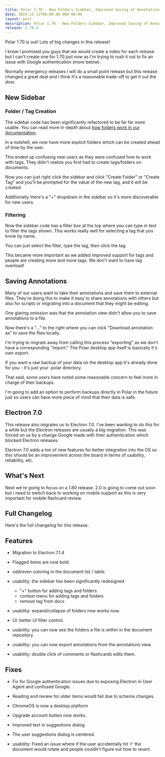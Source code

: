 ```yaml
---
title: Polar 1.70 - New Folders Sidebar, Improved Saving of Annotations, and Electron 7.0. 
date: 2019-12-11T08:00:00.000-08:00
layout: post
description: Polar 1.70 - New Folders Sidebar, Improved Saving of Annotations, and Electron 7.0.
release: 1.70.4
---
```


Polar 1.70 is out! Lots of big changes in this release!

I know I promised you guys that we would create a video for each release but I can't create
one for 1.70 just now as I'm trying to rush it out to fix an issue with Google authentication
(more below).

Normally emergency releases I will do a small point release but this release changed a great 
deal and I think it's a reasonable trade-off to get it out the door.

## New Sidebar

### Folder / Tag Creation

The sidebar code has been significantly refactored to be far far more usable.  You can read
more in-depth about [how folders work in our documentation](https://getpolarized.io/docs/folders.html).

In a nutshell, we now have more explicit folders which can be created ahead of time by the user.

This ended up confusing new users as they were confused how to work with tags.  They didn't 
realize you first had to create tags/folders on documents.

Now you can just right click the sidebar and click "Create Folder" or "Create Tag" and you'll 
be prompted for the value of the new tag, and it will be created.

Additionally there's a "+" dropdown in the sidebar so it's more discoverable for new users.

### Filtering

Now the sidebar code has a filter box at the top where you can type in text to filter 
the tags shown.  This works really well for selecting a tag that you know by name.

You can just select the filter, type the tag, then click the tag.

This became more important as we added improved support for tags and people are creating
more and more tags.  We don't want to have tag overload!

## Saving Annotations

Many of our users want to take their annotations and save them to external files.  They're 
doing this to make it easy to share annotations with others but also for scripts or 
migrating into a document that they might be editing.

One glaring omission was that the annotation view didn't allow you to save annotations to 
a file.

Now there's a "..." to the right where you can click "Download annotation as" to save the 
files locally.

I'm trying to migrate away from calling this process "exporting" as we don't have a 
corresponding "import."  The Polar desktop app itself is basically it's own export.

If you want a raw backup of your data on the desktop app it's already done for you - it's
just your .polar directory.

That said, some users have noted some reasonable concern to feel more in charge of their
backups.

I'm going to add an option to perform backups directly in Polar in the future just so 
users can have more piece of mind that their data is safe.

## Electron 7.0

This release also migrates us to Electron 7.0.  I've been wanting to do this for a while
but the Electron releases are usually a big migration.  This was forced on us by a change
Google made with their authentication which blocked Electron releases.

Electron 7.0 adds a ton of new features for better integration into the OS so this should
be an improvement across the board in terms of usability, reliability, etc.

## What's Next

Next we're going to focus on a 1.80 release. 2.0 is going to come out soon but I need to 
switch back to working on mobile support as this is very important for mobile flashcard 
review. 

## Full Changelog

Here's the full changelog for this release:

## Features

- Migration to Electron 7.1.4

- Flagged items are now bold.

- odd/even coloring in the document list / table.

- usability: the sidebar has been significantly redesigned
    - "+" button for adding tags and folders
    - context menu for adding tags and folders
    - remove tag from docs

- usability: expand/collapse of folders now works now. 

- UI: better UI filter control.

- usability: you can now see the folders a file is within in the document repository

- usability: you can now export annotations from the annotations view.

- usability: double click of comments or flashcards edits them.

## Fixes

- Fix for Google authentication issues due to exposing Electron in User Agent and confused
  Google.

- Reading and review for older items would fail due to schema changes.

- ChromeOS is now a desktop platform

- Upgrade account button now works.  

- Improved text in suggestions dialog.

- The user suggestions dialog is centered.

- usability: Fixed an issue where if the user accidentally hit 'r' the document would rotate and people
  couldn't figure out how to revert.
